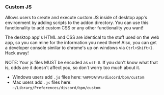 ### Custom JS
Allows users to create and execute custom JS inside of desktop app's environment by adding scripts to the addon directory.  You can use this functionality to add custom CSS or any other functionality you want!  

The desktop app's HTML and CSS are identical to the stuff used on the web app, so you can mine for the information you need there!  Also, you can get a developer console similar to chrome's up on windows via `Ctrl+Shift+I`.  Hack away!

NOTE:  Your js files MUST be encoded as `utf-8`.  If you don't know what that is, odds are it doesn't affect you, so don't worry too much about it.

* Windows users add `.js` files here: `%APPDATA%/discord/bpm/custom`
* Mac users add `.js` files here: `~/Library/Preferences/discord/bpm/custom`
